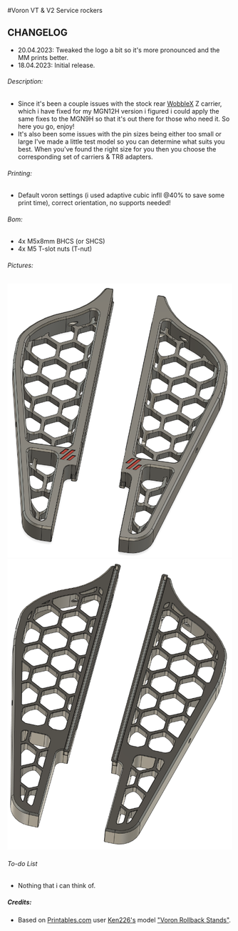 #Voron VT & V2 Service rockers
## CHANGELOG
- 20.04.2023: Tweaked the logo a bit so it's more pronounced and the MM prints better. 
- 18.04.2023: Initial release.

###### Description:
- Since it's been a couple issues with the stock rear [WobbleX](https://github.com/MirageC79/Interfaces-for-WobbleX-integration/tree/main/Voron/Trident) Z carrier, which i have fixed for my MGN12H version i figured i could apply the same fixes to the MGN9H so that it's out there for those who need it. So here you go, enjoy!
- It's also been some issues with the pin sizes being either too small or large I've made a little test model so you can determine what suits you best. When you've found the right size for you then you choose the corresponding set of carriers & TR8 adapters.

###### Printing:
- Default voron settings (i used adaptive cubic infll @40% to save some print time), correct orientation, no supports needed!

###### Bom:
- 4x M5x8mm BHCS (or SHCS)
- 4x M5 T-slot nuts (T-nut)

###### Pictures:
![](./pics/1.png)
![](./pics/2.png)

###### To-do List
- Nothing that i can think of.

##### Credits:
- Based on [Printables.com](https://www.printables.com/) user [Ken226's](https://www.printables.com/@Ken226) model ["Voron Rollback Stands"](https://www.printables.com/model/408015-voron-rollback-stands).